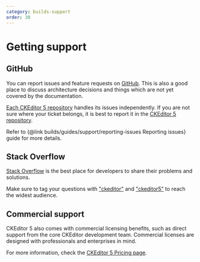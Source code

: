 ```yaml
---
category: builds-support
order: 30
---
```


# Getting support

## GitHub

You can report issues and feature requests on [GitHub](https://github.com/ckeditor/ckeditor5). This is also a good place to discuss architecture decisions and things which are not yet covered by the documentation.

[Each CKEditor 5 repository](https://github.com/ckeditor?utf8=%E2%9C%93&q=ckeditor5&type=&language=) handles its issues independently. If you are not sure where your ticket belongs, it is best to report it in the [CKEditor 5 repository](https://github.com/ckeditor/ckeditor5).

Refer to {@link builds/guides/support/reporting-issues Reporting issues} guide for more details.

## Stack Overflow

[Stack Overflow](https://stackoverflow.com) is the best place for developers to share their problems and solutions.

Make sure to tag your questions with ["ckeditor"](https://stackoverflow.com/questions/tagged/ckeditor) and ["ckeditor5"](https://stackoverflow.com/questions/tagged/ckeditor5) to reach the widest audience.

## Commercial support

CKEditor 5 also comes with commercial licensing benefits, such as direct support from the core CKEditor development team. Commercial licenses are designed with professionals and enterprises in mind.

For more information, check the [CKEditor 5 Pricing page](https://ckeditor.com/ckeditor-5-builds/pricing/).
